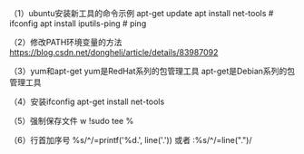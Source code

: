 （1）ubuntu安装新工具的命令示例
apt-get update
apt install net-tools       # ifconfig
apt install iputils-ping     # ping

（2）修改PATH环境变量的方法
https://blog.csdn.net/dongheli/article/details/83987092

（3）yum和apt-get
yum是RedHat系列的包管理工具
apt-get是Debian系列的包管理工具

（4）安装ifconfig
apt-get install net-tools

（5）强制保存文件
w !sudo tee %

（6）行首加序号
%s/^/\=printf('%d.', line('.')) 或者 :%s/^/\=line(".")/

